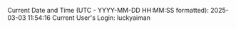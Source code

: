 Current Date and Time (UTC - YYYY-MM-DD HH:MM:SS formatted): 2025-03-03 11:54:16
Current User's Login: luckyaiman
